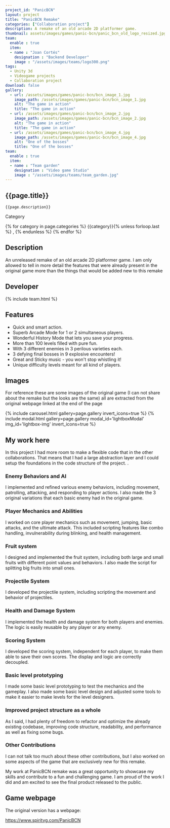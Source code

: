 ```yaml
---
project_id: "PanicBCN" 
layout: project
title: "PanicBCN Remake"
categories: ["Collaboration project"]
description: A remake of an old arcade 2D platformer game.
thumbnail: assets/images/games/panic-bcn/panic_bcn_old_logo_resized.jpg
team:
  enable : true
  item:
  - name : "Joan Cortés"
    designation : "Backend Developer"
    image : "/assets/images/teams/logo300.png"
tags:
  - Unity 3d
  - Videogame projects
  - Collaboration project
download: false
gallery:
  - url: /assets/images/games/panic-bcn/bcn_image_1.jpg
    image_path: /assets/images/games/panic-bcn/bcn_image_1.jpg
    alt: "The game in action"
    title: "The game in action"
  - url: /assets/images/games/panic-bcn/bcn_image_2.jpg
    image_path: /assets/images/games/panic-bcn/bcn_image_2.jpg
    alt: "The game in action"
    title: "The game in action"
  - url: /assets/images/games/panic-bcn/bcn_image_4.jpg
    image_path: /assets/images/games/panic-bcn/bcn_image_4.jpg
    alt: "One of the bosses"
    title: "One of the bosses"
team:
  enable : true
  item:
  - name : "Team garden"
    designation : "Video game Studio"
    image : "/assets/images/teams/team_garden.jpg"
---
```


<div class="col-lg-8 text-center" markdown=1>

## {{page.title}}

    {{page.description}}

</div>

  <div class="col-lg-12 text-center">
   <p class="text-color font-weight-bold mb-2">Category</p>
   <p>{% for category in page.categories %} {{category}}{% unless forloop.last %} , {% endunless %} {% endfor %}</p>
  </div>

<div class="col-lg-8 text-center" markdown=1>

## Description

An unreleased remake of an old arcade 2D platformer game. I am only allowed to tell in more detail the features that were already present in the original game more than the things that would be added new to this remake

## Developer

{% include team.html %}

## Features

- Quick and smart action.
- Superb Arcade Mode for 1 or 2 simultaneous players.
- Wonderful History Mode that lets you save your progress.
- More than 100 levels filled with pure fun.
- With 3 different enemies in 3 perilous varieties each.
- 3 defying final bosses in 9 explosive encounters!
- Great and Sticky music - you won't stop whistling it!
- Unique difficulty levels meant for all kind of players.

## Images

For reference these are some images of the original game (I can not share about the remake but the looks are the same) all are extracted from the original webpage linked at the end of the page


{% include carousel.html gallery=page.gallery invert_icons=true %}
{% include modal.html  gallery=page.gallery modal_id='lightboxModal' img_id='lightbox-img' invert_icons=true %}

## My work here

In this project I had more room to make a flexible code that in the other collaborations. That means that I had a large abstraction layer and I could setup the foundations in the code structure of the project. .

### Enemy Behaviors and AI

I implemented and refined various enemy behaviors, including movement, patrolling, attacking, and responding to player actions. I also made the 3 original variations that each basic enemy had in the original game.

### Player Mechanics and Abilities

I worked on core player mechanics such as movement, jumping, basic attacks, and the ultimate attack. This included scripting features like combo handling, invulnerability during blinking, and health management.

### Fruit system

I designed and implemented the fruit system, including both large and small fruits with different point values and behaviors. I also made the script for splitting big fruits into small ones.

### Projectile System

I developed the projectile system, including scripting the movement and behavior of projectiles.

### Health and Damage System

I implemented the health and damage system for both players and enemies. The logic is easily reusable by any player or any enemy.

### Scoring System

I developed the scoring system, independent for each player, to make them able to save their own scores. The display and logic are correctly decoupled.

### Basic level prototyping

I made some basic level prototyping to test the mechanics and the gameplay. I also made some basic level design and adjusted some tools to make it easier to make levels for the level designers.

### Improved project structure as a whole

As I said, I had plenty of freedom to refactor and optimize the already existing codebase, improving code structure, readability, and performance as well as fixing some bugs. 

### Other Contributions

I can not talk too much about these other contributions, but I also worked on some aspects of the game that are exclusively new for this remake.

My work at PanicBCN remake was a great opportunity to showcase my skills and contribute to a fun and challenging game. I am proud of the work I did and am excited to see the final product released to the public.

## Game webpage

The original version has a webpage:

 <https://www.spiritvg.com/PanicBCN>

</div>
